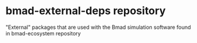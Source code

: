 # bmad-external-deps repository
"External" packages that are used with the Bmad simulation software found in bmad-ecosystem repository
